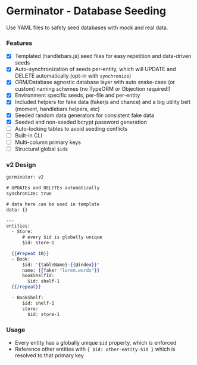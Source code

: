 # Germinator - Database Seeding
Use YAML files to safely seed databases with mock and real data.

### Features
- [x] Templated (handlebars.js) seed files for easy repetition and data-driven seeds
- [x] Auto-synchronization of seeds per-entity, which will UPDATE and DELETE automatically (opt-in with `synchronize`)
- [x] ORM/Database agnostic database layer with auto snake-case (or custom) naming schemes (no TypeORM or Objection required!)
- [x] Environment specific seeds, per-file and per-entity
- [x] Included helpers for fake data (fakerjs and chance) and a big utility belt (moment, handlebars helpers, etc)
- [x] Seeded random data generators for consistent fake data
- [x] Seeded and non-seeded bcrypt password generation
- [ ] Auto-locking tables to avoid seeding conflicts
- [ ] Built-in CLI
- [ ] Multi-column primary keys
- [ ] Structural global `$id`s

### v2 Design
```handlebars
germinator: v2

# UPDATEs and DELETEs automatically
synchronize: true

# data here can be used in template
data: {}

---
entities:
  - Store:
      # every $id is globally unique
      $id: store-1

  {{#repeat 10}}
  - Book:
      $id: '{tableName}-{{@index}}'
      name: {{faker "lorem.words"}}
      bookShelfId:
        $id: shelf-1
  {{/repeat}}

  - BookShelf:
      $id: shelf-1
      store:
        $id: store-1
```

### Usage
- Every entity has a globally unique `$id` property, which is enforced
- Reference other entities with `{ $id: other-entity-$id }` which is resolved to that primary key

